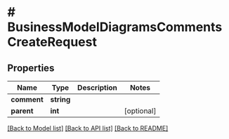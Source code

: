 # # BusinessModelDiagramsCommentsCreateRequest

## Properties

Name | Type | Description | Notes
------------ | ------------- | ------------- | -------------
**comment** | **string** |  |
**parent** | **int** |  | [optional]

[[Back to Model list]](../../README.md#models) [[Back to API list]](../../README.md#endpoints) [[Back to README]](../../README.md)
